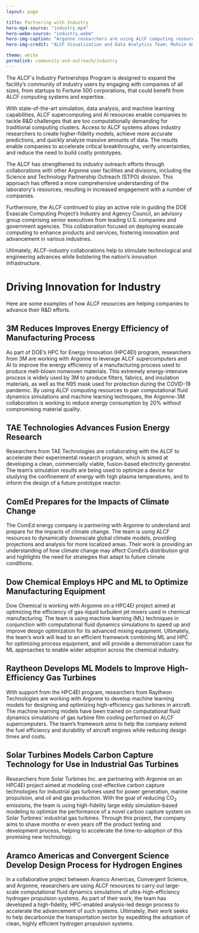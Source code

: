 ```yaml
---
layout: page

title: Partnering with Industry
hero-mp4-source: "industry.mp4"
hero-webm-source: "industry.webm"
hero-img-caption: "Argonne researchers are using ALCF computing resources to help the aviation industry advance the development of sustainable aviation fuels. This is a snapshot from a wall-resolved late eddy simulation of the turbulent flow inside the ARC M1 gas turbine combustor. The simulation was performed on ALCF computing resources using the Nek5000 code."
hero-img-credit: "ALCF Visualization and Data Analytics Team; Muhsin Ameen and Sicong Wu, Argonne National Laboratory"

theme: white
permalink: community-and-outreach/industry
---
```


The ALCF's Industry Partnerships Program is designed to expand the facility’s community of industry users by engaging with companies of all sizes, from startups to Fortune 500 corporations, that could benefit from ALCF computing systems and expertise. 

With state-of-the-art simulation, data analysis, and machine learning capabilities, ALCF supercomputing and AI resources enable companies to tackle R&D challenges that are too computationally demanding for traditional computing clusters. Access to ALCF systems allows industry researchers to create higher-fidelity models, achieve more accurate predictions, and quickly analyze massive amounts of data. The results enable companies to accelerate critical breakthroughs, verify uncertainties, and reduce the need to build costly prototypes.

The ALCF has strengthened its industry outreach efforts through collaborations with other Argonne user facilities and divisions, including the Science and Technology Partnership Outreach (STPO) division. This approach has offered a more comprehensive understanding of the laboratory's resources, resulting in increased engagement with a number of companies.

Furthermore, the ALCF continued to play an active role in guiding the DOE Exascale Computing Project’s Industry and Agency Council, an advisory group comprising senior executives from leading U.S. companies and government agencies. This collaboration focused on deploying exascale computing to enhance products and services, fostering innovation and advancement in various industries.

Ultimately, ALCF-industry collaborations help to stimulate technological and engineering advances while bolstering the nation’s innovation infrastructure.

# Driving Innovation for Industry

Here are some examples of how ALCF resources are helping companies to advance their R&D efforts.

## 3M Reduces Improves Energy Efficiency of Manufacturing Process 
As part of DOE’s HPC for Energy Innovation (HPC4EI) program, researchers from 3M are working with Argonne to leverage ALCF supercomputers and AI to improve the energy efficiency of a manufacturing process used to produce melt-blown nonwoven materials. This extremely energy-intensive process is widely used by 3M to produce filters, fabrics, and insulation materials, as well as the N95 mask used for protection during the COVID-19 pandemic. By using ALCF computing resources to pair computational fluid dynamics simulations and machine learning techniques, the Argonne-3M collaboration is working to reduce energy consumption by 20% without compromising material quality.

## TAE Technologies Advances Fusion Energy Research
Researchers from TAE Technologies are collaborating with the ALCF to accelerate their experimental research program, which is aimed at developing a clean, commercially viable, fusion-based electricity generator. The team’s simulation results are being used to optimize a device for studying the confinement of energy with high plasma temperatures, and to inform the design of a future prototype reactor.

## ComEd Prepares for the Impacts of Climate Change
The ComEd energy company is partnering with Argonne to understand and prepare for the impacts of climate change. The team is using ALCF resources to dynamically downscale global climate models, providing projections and analysis for more localized areas. Their work is providing an understanding of how climate change may affect ComEd’s distribution grid and highlights the need for strategies that adapt to future climate conditions.

## Dow Chemical Employs HPC and ML to Optimize Manufacturing Equipment
Dow Chemical is working with Argonne on a HPC4EI project aimed at optimizing the efficiency of gas-liquid turbulent jet mixers used in chemical manufacturing. The team is using machine learning (ML) techniques in conjunction with computational fluid dynamics simulations to speed up and improve design optimization for its advanced mixing equipment. Ultimately, the team’s work will lead to an efficient framework combining ML and HPC for optimizing process equipment, and will provide a demonstration case for ML approaches to enable wider adoption across the chemical industry.

## Raytheon Develops ML Models to Improve High-Efficiency Gas Turbines 
With support from the HPC4EI program, researchers from Raytheon Technologies are working with Argonne to develop machine learning models for designing and optimizing high-efficiency gas turbines in aircraft. The machine learning models have been trained on computational fluid dynamics simulations of gas turbine film cooling performed on ALCF supercomputers. The team’s framework aims to help the company extend the fuel efficiency and durability of aircraft engines while reducing design times and costs.

## Solar Turbines Models Carbon Capture Technology for Use in Industrial Gas Turbines
Researchers from Solar Turbines Inc. are partnering with Argonne on an HPC4EI project aimed at modeling cost-effective carbon capture technologies for industrial gas turbines used for power generation, marine propulsion, and oil and gas production. With the goal of reducing CO<sub>2</sub> emissions, the team is using high-fidelity large eddy simulation-based modeling to optimize the performance of a novel carbon capture system on Solar Turbines’ industrial gas turbines. Through this project, the company aims to shave months or even years off the product testing and development process, helping to accelerate the time-to-adoption of this promising new technology.

## Aramco Americas and Convergent Science Develop Design Process for Hydrogen Engines 
In a collaborative project between Aramco Americas, Convergent Science, and Argonne, researchers are using ALCF resources to carry out large-scale computational fluid dynamics simulations of ultra-high-efficiency hydrogen propulsion systems. As part of their work, the team has developed a high-fidelity, HPC-enabled analysis-led design process to accelerate the advancement of such systems. Ultimately, their work seeks to help decarbonize the transportation sector by expediting the adoption of clean, highly efficient hydrogen propulsion systems.
